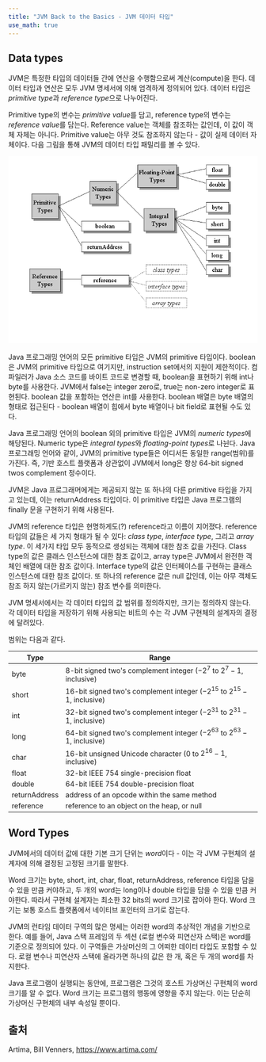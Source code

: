 ```yaml
---
title: "JVM Back to the Basics - JVM 데이터 타입"
use_math: true
---
```


## Data types

JVM은 특정한 타입의 데이터들 간에 연산을 수행함으로써 계산(compute)을 한다. 데이터 타입과 연산은 모두 JVM 명세서에 의해 엄격하게 정의되어 있다. 데이터 타입은 *primitive type*과 *reference type*으로 나누어진다.

Primitive type의 변수는 *primitive value*를 담고, reference type의 변수는 *reference value*를 담는다. Reference value는 객체를 참조하는 값인데, 이 값이 객체 자체는 아니다. Primitive value는 아무 것도 참조하지 않는다 - 값이 실제 데이터 자체이다. 다음 그림을 통해 JVM의 데이터 타입 패밀리를 볼 수 있다.

![jvm-data-type-familiy](/assets/img/jvm-data-type-familiy.gif)

Java 프로그래밍 언어의 모든 primitive 타입은 JVM의 primitive 타입이다. boolean은 JVM의 primitive 타입으로 여기지만, instruction set에서의 지원이 제한적이다. 컴파일러가 Java 소스 코드를 바이트 코드로 변경할 때, boolean을 표현하기 위해 int나 byte를 사용한다. JVM에서 false는 integer zero로, true는 non-zero integer로 표현된다. boolean 값을 포함하는 연산은 int를 사용한다. boolean 배열은 byte 배열의 형태로 접근된다 - boolean 배열이 힙에서 byte 배열이나 bit field로 표현될 수도 있다.

Java 프로그래밍 언어의 boolean 외의 primitive 타입은 JVM의 *numeric types*에 해당된다. Numeric type은 *integral types*와 *floating-point types*로 나뉜다. Java 프로그래밍 언어와 같이, JVM의 primitive type들은 어디서든 동일한 range(범위)를 가진다. 즉, 기반 호스트 플랫폼과 상관없이 JVM에서 long은 항상 64-bit signed twos complement 정수이다.

JVM은 Java 프로그래머에게는 제공되지 않는 또 하나의 다른 primitive 타입을 가지고 있는데, 이는 returnAddress 타입이다. 이 primitive 타입은 Java 프로그램의 finally 문을 구현하기 위해 사용된다.

JVM의 reference 타입은 현명하게도(?) reference라고 이름이 지어졌다. reference 타입의 값들은 세 가지 형태가 될 수 있다: *class type*, *interface type*, 그리고 *array type*. 이 세가지 타입 모두 동적으로 생성되는 객체에 대한 참조 값을 가진다. Class type의 값은 클래스 인스턴스에 대한 참조 값이고, array type은 JVM에서 완전한 객체인 배열에 대한 참조 값이다. Interface type의 값은 인터페이스를 구현하는 클래스 인스턴스에 대한 참조 값이다. 또 하나의 reference 값은 null 값인데, 이는 아무 객체도 참조 하지 않는(가르키지 않는) 참조 변수를 의미한다.

JVM 명세서에서는 각 데이터 타입의 값 범위를 정의하지만, 크기는 정의하지 않는다. 각 데이터 타입을 저장하기 위해 사용되는 비트의 수는 각 JVM 구현체의 설계자의 결정에 달려있다.

범위는 다음과 같다.

| Type | Range |
| ---- | ----- |
| byte | 8-bit signed two's complement integer ($-2^7$ to $2^7 - 1$, inclusive) |
| short | 16-bit signed two's complement integer ($-2^{15}$ to $2^{15} - 1$, inclusive) |
| int | 32-bit signed two's complement integer ($-2^{31}$ to $2^{31} - 1$, inclusive) |
| long | 64-bit signed two's complement integer ($-2^{63}$ to $2^{63} - 1$, inclusive) |
| char | 16-bit unsigned Unicode character ($0$ to $2^{16} - 1$, inclusive) |
| float | 32-bit IEEE 754 single-precision float |
| double | 64-bit IEEE 754 double-precision float |
| returnAddress | address of an opcode within the same method |
| reference | reference to an object on the heap, or null |

## Word Types
JVM에서의 데이터 값에 대한 기본 크기 단위는 *word*이다 - 이는 각 JVM 구현체의 설계자에 의해 결정된 고정된 크기를 말한다.

Word 크기는 byte, short, int, char, float, returnAddress, reference 타입을 담을 수 있을 만큼 커야하고, 두 개의 word는 long이나 double 타입을 담을 수 있을 만큼 커야한다. 따라서 구현체 설계자는 최소한 32 bits의 word 크기로 잡아야 한다. Word 크기는 보통 호스트 플랫폼에서 네이티브 포인터의 크기로 잡는다.

JVM의 런타임 데이터 구역의 많은 명세는 이러한 word의 추상적인 개념을 기반으로 한다. 예를 들어, Java 스택 프레임의 두 섹션 (로컬 변수와 피연산자 스택)은 word를 기준으로 정의되어 있다. 이 구역들은 가상머신의 그 어떠한 데이터 타입도 포함할 수 있다. 로컬 변수나 피연산자 스택에 올라가면 하나의 값은 한 개, 혹은 두 개의 word를 차지한다.

Java 프로그램이 실행되는 동안에, 프로그램은 그것의 호스트 가상머신 구현체의 word 크기를 알 수 없다. Word 크기는 프로그램의 행동에 영향을 주지 않는다. 이는 단순히 가상머신 구현체의 내부 속성일 뿐이다.

## 출처
Artima, Bill Venners, https://www.artima.com/
